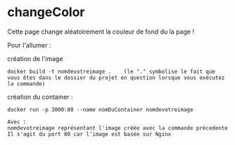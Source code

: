 # changeColor

Cette page change aléatoirement la couleur de fond du la page !

Pour l'allumer :

création de l'image

    docker build -t nomdevotreimage .    (le "." symbolise le fait que vous êtes dans le dossier du projet en question lorsque vous exécutez la commande)

création du container : 

    docker run -p 3000:80 --name nomDuContainer nomdevotreimage

    Avec :
    nomdevotreimage représentant l'image créée avec la commande précedente
    Il s'agit du port 80 car l'image est basée sur Nginx
